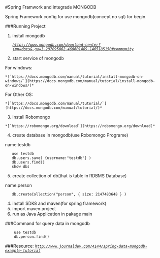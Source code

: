 #Spring Framwork and integrade MONGODB

   Spring Framework config for use mongodb(concept no sql) for begin.

###Running Project
  1. install mongodb
  
      *[`https://www.mongodb.com/download-center?jmp=docs&_ga=1.207095062.460601489.1465185150#community`](https://www.mongodb.com/download-center?jmp=docs&_ga=1.207095062.460601489.1465185150#community)*


  2. start service of mongodb

   For windows:

    *[`https://docs.mongodb.com/manual/tutorial/install-mongodb-on-windows/`](https://docs.mongodb.com/manual/tutorial/install-mongodb-on-windows/)*


   For Other OS:

    *[`https://docs.mongodb.com/manual/tutorial/`](https://docs.mongodb.com/manual/tutorial/)*


   3. install Robomongo 

    *[`https://robomongo.org/download`](https://robomongo.org/download)*

   4. create database in mongodb(use Robomongo Programe)
   
   name:testdb
~~~
   use testdb  
   db.users.save( {username:"testdb"} )
   db.users.find()
   show dbs
~~~
   5. create collection of db(that is table in RDBMS Database)
   
   name:person
~~~
   db.createCollection("person", { size: 2147483648 } )
~~~

   4. install SDK8 and maven(for spring framework)
   5. import maven project
   6. run as Java Application in pakage main


###Command for query data in mongodb 
~~~ 
    use testdb
    db.person.find()
~~~  
   

###Resource:
   *[`http://www.journaldev.com/4144/spring-data-mongodb-example-tutorial`](http://www.journaldev.com/4144/spring-data-mongodb-example-tutorial)*

